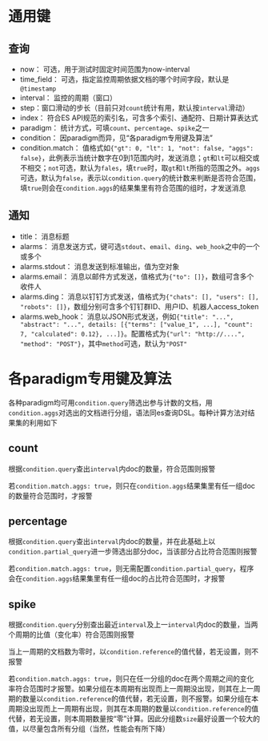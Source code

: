 # 通用键

## 查询

* now： 可选，用于测试时固定时间范围为now-interval
* time_field： 可选，指定监控周期依据文档的哪个时间字段，默认是`@timestamp`
* interval： 监控的周期（窗口）
* step：窗口滑动的步长（目前只对`count`统计有用，默认按`interval`滑动）
* index： 符合ES API规范的索引名，可含多个索引、通配符、日期计算表达式
* paradigm： 统计方式，可填`count`、`percentage`、`spike`之一
* condition： 因paradigm而异，见“各paradigm专用键及算法”
* condition.match： 值格式如`{"gt": 0, "lt": 1, "not": false, "aggs": false}`，此例表示当统计数字在0到1范围内时，发送消息；`gt`和`lt`可以相交或不相交；`not`可选，默认为`fales`，填`true`时，取`gt`和`lt`所指的范围之外。`aggs`可选，默认为`false`，表示以`condition.query`的统计数来判断是否符合范围，填`true`则会在`condition.aggs`的结果集里有符合范围的组时，才发送消息

## 通知

* title： 消息标题
* alarms： 消息发送方式，键可选`stdout`、`email`、`ding`、`web_hook`之中的一个或多个
* alarms.stdout： 消息发送到标准输出，值为空对象
* alarms.email： 消息以邮件方式发送，值格式为`{"to": []}`，数组可含多个收件人
* alarms.ding： 消息以钉钉方式发送，值格式为`{"chats": [], "users": [], "robots": []}`，数组分别可含多个钉钉群ID、用户ID、机器人access_token
* alarms.web_hook： 消息以JSON形式发送，例如`{"title": "...", "abstract": "...", details: [{"terms": ["value_1", ...], "count": 7, "calculated": 0.12}, ...]}`。配置格式为`{"url": "http://....", "method": "POST"}`，其中`method`可选，默认为`"POST"`

# 各paradigm专用键及算法

各种paradigm均可用`condition.query`筛选出参与计数的文档，用`condition.aggs`对选出的文档进行分组，语法同es查询DSL。每种计算方法对结果集的利用如下

## count

根据`condition.query`查出`interval`内doc的数量，符合范围则报警

若`condition.match.aggs: true`，则只在`condition.aggs`结果集里有任一组doc的数量符合范围时，才报警
  
## percentage

根据`condition.query`查出`interval`内doc的数量，并在此基础上以`condition.partial_query`进一步筛选出部分doc，当该部分占比符合范围则报警

若`condition.match.aggs: true`，则无需配置`condition.partial_query`，程序会在`condition.aggs`结果集里有任一组doc的占比符合范围时，才报警

## spike

根据`condition.query`分别查出最近`interval`及上一`interval`内doc的数量，当两个周期的比值（变化率）符合范围则报警

当上一周期的文档数为零时，以`condition.reference`的值代替，若无设置，则不报警

若`condition.match.aggs: true`，则只在任一分组的doc在两个周期之间的变化率符合范围时才报警。如果分组在本周期有出现而上一周期没出现，则其在上一周期的数量以`condition.reference`的值代替，若无设置，则不报警。如果分组在本周期没出现而上一周期有出现，则其在本周期的数量以`condition.reference`的值代替，若无设置，则本周期数量按“零”计算。因此分组数`size`最好设置一个较大的值，以尽量包含所有分组（当然，性能会有所下降）
